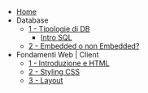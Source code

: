 - [Home](/)
- Database
  - [1 - Tipologie di DB](db/lezione1.md)
    - [Intro SQL](db/lezione1.md?id=sql)
  - [2 - Embedded o non Embedded?](db/lezione2.md)
- Fondamenti Web | Client
  - [1 - Introduzione e HTML](intro_web/lezione1.md)
  - [2 - Styling CSS](intro_web/lezione2.md)
  - [3 - Layout](intro_web/lezione3.md)
